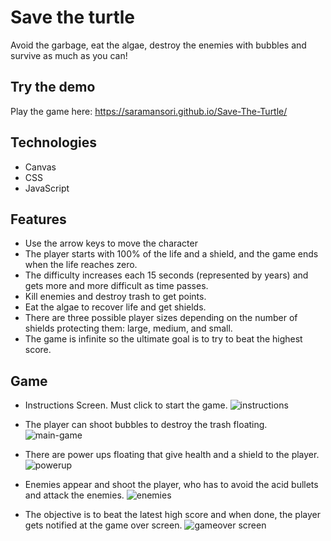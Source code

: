 # Save the turtle

Avoid the garbage, eat the algae, destroy the enemies with bubbles and survive as much as you can!

## Try the demo

Play the game here: https://saramansori.github.io/Save-The-Turtle/

## Technologies

- Canvas
- CSS
- JavaScript

## Features

- Use the arrow keys to move the character 
- The player starts with 100% of the life and a shield, and the game ends when the life reaches zero.
- The difficulty increases each 15 seconds (represented by years) and gets more and more difficult as time passes.
- Kill enemies and destroy trash to get points.
- Eat the algae to recover life and get shields.
- There are three possible player sizes depending on the number of shields protecting them: large, medium, and small.
- The game is infinite so the ultimate goal is to try to beat the highest score.

## Game

- Instructions Screen. Must click to start the game.
  ![instructions](https://user-images.githubusercontent.com/70658678/131104955-1303338c-578c-4b55-8494-0d3027f25026.png)

- The player can shoot bubbles to destroy the trash floating.
  ![main-game](https://user-images.githubusercontent.com/70658678/131104849-275dd05f-fd56-446a-8dff-bb7f20943c10.png)

- There are power ups floating that give health and a shield to the player.
  ![powerup](https://user-images.githubusercontent.com/70658678/131103933-47b8ae18-08e2-410d-b79e-6df5fa92ac78.png)

- Enemies appear and shoot the player, who has to avoid the acid bullets and attack the enemies.
  ![enemies](https://user-images.githubusercontent.com/70658678/131104129-54de2466-c853-438a-8fd9-4ee2edaacadf.png)
  
- The objective is to beat the latest high score and when done, the player gets notified at the game over screen.
  ![gameover screen](https://user-images.githubusercontent.com/70658678/131104701-38653738-acb6-45c7-ac37-23607cbe6b0b.png)



